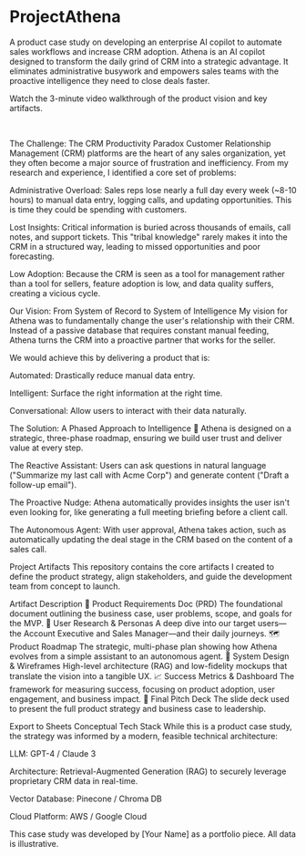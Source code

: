 # ProjectAthena
A product case study on developing an enterprise AI copilot to automate sales workflows and increase CRM adoption.
Athena is an AI copilot designed to transform the daily grind of CRM into a strategic advantage. It eliminates administrative busywork and empowers sales teams with the proactive intelligence they need to close deals faster.
<br>

Watch the 3-minute video walkthrough of the product vision and key artifacts.

<br>

The Challenge: The CRM Productivity Paradox
Customer Relationship Management (CRM) platforms are the heart of any sales organization, yet they often become a major source of frustration and inefficiency. From my research and experience, I identified a core set of problems:

Administrative Overload: Sales reps lose nearly a full day every week (~8-10 hours) to manual data entry, logging calls, and updating opportunities. This is time they could be spending with customers.

Lost Insights: Critical information is buried across thousands of emails, call notes, and support tickets. This "tribal knowledge" rarely makes it into the CRM in a structured way, leading to missed opportunities and poor forecasting.

Low Adoption: Because the CRM is seen as a tool for management rather than a tool for sellers, feature adoption is low, and data quality suffers, creating a vicious cycle.

Our Vision: From System of Record to System of Intelligence
My vision for Athena was to fundamentally change the user's relationship with their CRM. Instead of a passive database that requires constant manual feeding, Athena turns the CRM into a proactive partner that works for the seller.

We would achieve this by delivering a product that is:

Automated: Drastically reduce manual data entry.

Intelligent: Surface the right information at the right time.

Conversational: Allow users to interact with their data naturally.

The Solution: A Phased Approach to Intelligence 🧠
Athena is designed on a strategic, three-phase roadmap, ensuring we build user trust and deliver value at every step.

The Reactive Assistant: Users can ask questions in natural language ("Summarize my last call with Acme Corp") and generate content ("Draft a follow-up email").

The Proactive Nudge: Athena automatically provides insights the user isn't even looking for, like generating a full meeting briefing before a client call.

The Autonomous Agent: With user approval, Athena takes action, such as automatically updating the deal stage in the CRM based on the content of a sales call.

Project Artifacts
This repository contains the core artifacts I created to define the product strategy, align stakeholders, and guide the development team from concept to launch.

Artifact	Description
📄 Product Requirements Doc (PRD)	The foundational document outlining the business case, user problems, scope, and goals for the MVP.
👥 User Research & Personas	A deep dive into our target users—the Account Executive and Sales Manager—and their daily journeys.
🗺️ Product Roadmap	The strategic, multi-phase plan showing how Athena evolves from a simple assistant to an autonomous agent.
📐 System Design & Wireframes	High-level architecture (RAG) and low-fidelity mockups that translate the vision into a tangible UX.
📈 Success Metrics & Dashboard	The framework for measuring success, focusing on product adoption, user engagement, and business impact.
🎤 Final Pitch Deck	The slide deck used to present the full product strategy and business case to leadership.

Export to Sheets
Conceptual Tech Stack
While this is a product case study, the strategy was informed by a modern, feasible technical architecture:

LLM: GPT-4 / Claude 3

Architecture: Retrieval-Augmented Generation (RAG) to securely leverage proprietary CRM data in real-time.

Vector Database: Pinecone / Chroma DB

Cloud Platform: AWS / Google Cloud

This case study was developed by [Your Name] as a portfolio piece. All data is illustrative.

